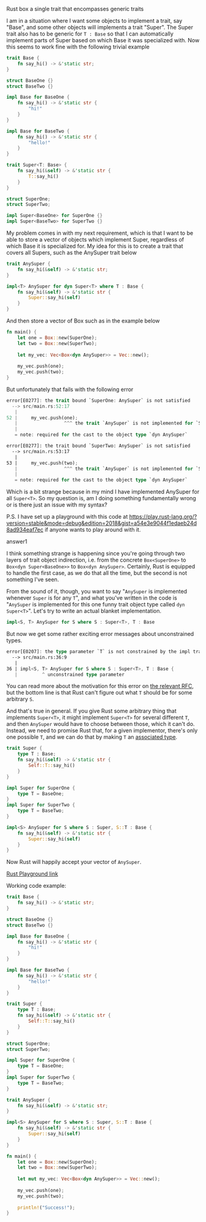 Rust box a single trait that encompasses generic traits

I am in a situation where I want some objects to implement a trait, say "Base", and some other objects will implements a trait "Super". The Super trait also has to be generic for `T : Base` so that I can automatically implement parts of Super based on which Base it was specialized with. Now this seems to work fine with the following trivial example

```rust
trait Base {
    fn say_hi() -> &'static str;
}

struct BaseOne {}
struct BaseTwo {}

impl Base for BaseOne {
    fn say_hi() -> &'static str {
        "hi!"
    }
}

impl Base for BaseTwo {
    fn say_hi() -> &'static str {
        "hello!"
    }
}

trait Super<T: Base> {
    fn say_hi(&self) -> &'static str {
        T::say_hi()
    }
}

struct SuperOne;
struct SuperTwo;

impl Super<BaseOne> for SuperOne {}
impl Super<BaseTwo> for SuperTwo {}
```

My problem comes in with my next requirement, which is that I want to be able to store a vector of objects which implement Super, regardless of which Base it is specialized for. My idea for this is to create a trait that covers all Supers, such as the AnySuper trait below

```rust
trait AnySuper {
    fn say_hi(&self) -> &'static str;
}

impl<T> AnySuper for dyn Super<T> where T : Base {
    fn say_hi(&self) -> &'static str {
        Super::say_hi(self)
    }
}
```

And then store a vector of Box such as in the example below

```rust
fn main() {
    let one = Box::new(SuperOne);
    let two = Box::new(SuperTwo);
    
    let my_vec: Vec<Box<dyn AnySuper>> = Vec::new();
    
    my_vec.push(one);
    my_vec.push(two);
}
```

But unfortunately that fails with the following error

```rust
error[E0277]: the trait bound `SuperOne: AnySuper` is not satisfied
  --> src/main.rs:52:17
   |
52 |     my_vec.push(one);
   |                 ^^^ the trait `AnySuper` is not implemented for `SuperOne`
   |
   = note: required for the cast to the object type `dyn AnySuper`

error[E0277]: the trait bound `SuperTwo: AnySuper` is not satisfied
  --> src/main.rs:53:17
   |
53 |     my_vec.push(two);
   |                 ^^^ the trait `AnySuper` is not implemented for `SuperTwo`
   |
   = note: required for the cast to the object type `dyn AnySuper`
```

Which is a bit strange because in my mind I have implemented AnySuper for all `Super<T>`. So my question is, am I doing something fundamentally wrong or is there just an issue with my syntax?

P.S. I have set up a playground with this code at https://play.rust-lang.org/?version=stable&mode=debug&edition=2018&gist=a54e3e9044f1edaeb24d8ad934eaf7ec if anyone wants to play around with it.

answer1

I think something strange is happening since you're going through two layers of trait object indirection, i.e. from the concrete `Box<SuperOne>` to `Box<dyn Super<BaseOne>>` to `Box<dyn AnySuper>`. Certainly, Rust is equipped to handle the first case, as we do that all the time, but the second is not something I've seen.

From the sound of it, though, you want to say "`AnySuper` is implemented whenever `Super` is for any `T`", and what you've written in the code is "`AnySuper` is implemented for this one funny trait object type called `dyn Super<T>`". Let's try to write an actual blanket implementation.

```rust
impl<S, T> AnySuper for S where S : Super<T>, T : Base
```

But now we get some rather exciting error messages about unconstrained types.

```rust
error[E0207]: the type parameter `T` is not constrained by the impl trait, self type, or predicates
  --> src/main.rs:36:9
   |
36 | impl<S, T> AnySuper for S where S : Super<T>, T : Base {
   |         ^ unconstrained type parameter
```

You can read more about the motivation for this error on [the relevant RFC](https://github.com/rust-lang/rfcs/blob/master/text/0447-no-unused-impl-parameters.md), but the bottom line is that Rust can't figure out what `T` should be for some arbitrary `S`.

And that's true in general. If you give Rust some arbitrary thing that implements `Super<T>`, it might implement `Super<T>` for several different `T`, and then `AnySuper` would have to choose between those, which it can't do. Instead, we need to promise Rust that, for a given implementor, there's only one possible `T`, and we can do that by making `T` an [associated type](https://doc.rust-lang.org/reference/items/associated-items.html#associated-types).

```rust
trait Super {
    type T : Base;
    fn say_hi(&self) -> &'static str {
        Self::T::say_hi()
    }
}

impl Super for SuperOne {
    type T = BaseOne;
}
impl Super for SuperTwo {
    type T = BaseTwo;
}

impl<S> AnySuper for S where S : Super, S::T : Base {
    fn say_hi(&self) -> &'static str {
        Super::say_hi(self)
    }
}
```

Now Rust will happily accept your vector of `AnySuper`.

[Rust Playground link](https://play.rust-lang.org/?version=stable&mode=debug&edition=2018&gist=3f08cb2f7cb06ae9000c5c038446bc12)

Working code example:

```rust
trait Base {
    fn say_hi() -> &'static str;
}

struct BaseOne {}
struct BaseTwo {}

impl Base for BaseOne {
    fn say_hi() -> &'static str {
        "hi!"
    }
}

impl Base for BaseTwo {
    fn say_hi() -> &'static str {
        "hello!"
    }
}

trait Super {
    type T : Base;
    fn say_hi(&self) -> &'static str {
        Self::T::say_hi()
    }
}

struct SuperOne;
struct SuperTwo;

impl Super for SuperOne {
    type T = BaseOne;
}
impl Super for SuperTwo {
    type T = BaseTwo;
}

trait AnySuper {
    fn say_hi(&self) -> &'static str;
}

impl<S> AnySuper for S where S : Super, S::T : Base {
    fn say_hi(&self) -> &'static str {
        Super::say_hi(self)
    }
}

fn main() {
    let one = Box::new(SuperOne);
    let two = Box::new(SuperTwo);
    
    let mut my_vec: Vec<Box<dyn AnySuper>> = Vec::new();
    
    my_vec.push(one);
    my_vec.push(two);
    
    println!("Success!");
}
```

